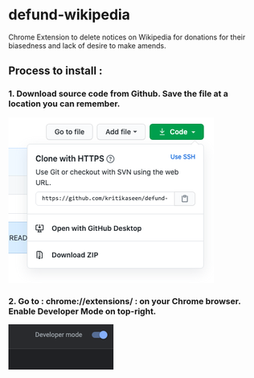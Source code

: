 # defund-wikipedia
Chrome Extension to delete notices on Wikipedia for donations for their biasedness and lack of desire to make amends.

## Process to install : 
### 1. Download source code from Github. Save the file at a location you can remember.
![alt text](https://github.com/kritikaseen/markdownImgs/blob/master/1.png "Download Source")

### 2. Go to : chrome://extensions/ : on your Chrome browser. Enable Developer Mode on top-right.
![alt text](https://github.com/kritikaseen/markdownImgs/blob/master/2.png "Developer Mode")


